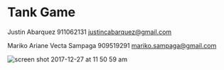 # Tank Game
Justin Abarquez
911062131
justincabarquez@gmail.com

Mariko Ariane Vecta Sampaga
909519291
mariko.sampaga@gmail.com

![screen shot 2017-12-27 at 11 50 59 am](https://user-images.githubusercontent.com/31449701/34505001-28a97968-efd7-11e7-8102-901141f71792.jpg)
